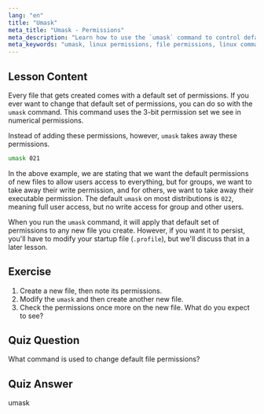 ```yaml
---
lang: "en"
title: "Umask"
meta_title: "Umask - Permissions"
meta_description: "Learn how to use the `umask` command to control default file permissions in Linux. Understand numerical permissions and manage new file access easily."
meta_keywords: "umask, linux permissions, file permissions, linux commands, beginner linux, linux tutorial, default permissions"
---
```


## Lesson Content

Every file that gets created comes with a default set of permissions. If you ever want to change that default set of permissions, you can do so with the `umask` command. This command uses the 3-bit permission set we see in numerical permissions.

Instead of adding these permissions, however, `umask` takes away these permissions.

```bash
umask 021
```

In the above example, we are stating that we want the default permissions of new files to allow users access to everything, but for groups, we want to take away their write permission, and for others, we want to take away their executable permission. The default `umask` on most distributions is `022`, meaning full user access, but no write access for group and other users.

When you run the `umask` command, it will apply that default set of permissions to any new file you create. However, if you want it to persist, you'll have to modify your startup file (`.profile`), but we'll discuss that in a later lesson.

## Exercise

1. Create a new file, then note its permissions.
2. Modify the `umask` and then create another new file.
3. Check the permissions once more on the new file. What do you expect to see?

## Quiz Question

What command is used to change default file permissions?

## Quiz Answer

umask
